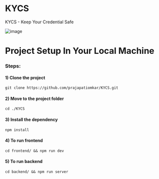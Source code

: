 # KYCS
KYCS - Keep Your Credential Safe

![image](https://github.com/prajapatiomkar/KYCS/assets/72141037/6ac6ee4a-4263-43b9-aa2d-0a90546cdaa8)

# Project Setup In Your Local Machine
### Steps:
#### 1) Clone the project
    git clone https://github.com/prajapatiomkar/KYCS.git
#### 2) Move to the project folder
    cd ./KYCS
#### 3) Install the dependency
    npm install 
#### 4) To run frontend 
    cd frontend/ && npm run dev
#### 5) To run backend 
    cd backend/ && npm run server


